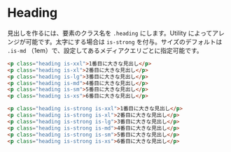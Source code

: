 # Heading

見出しを作るには、要素のクラス名を `.heading` にします。Utility によってアレンジが可能です。太字にする場合は `is-strong` を付与。サイズのデフォルトは `.is-md` （1em）で、設定してあるメディアクエリごとに指定可能です。

<demo-heading demo="basic"/>

```html
<p class="heading is-xxl">1番目に大きな見出し</p>
<p class="heading is-xl">2番目に大きな見出し</p>
<p class="heading is-lg">3番目に大きな見出し</p>
<p class="heading is-md">4番目に大きな見出し</p>
<p class="heading is-sm">5番目に大きな見出し</p>
<p class="heading is-xs">6番目に大きな見出し</p>

<p class="heading is-strong is-xxl">1番目に大きな見出し</p>
<p class="heading is-strong is-xl">2番目に大きな見出し</p>
<p class="heading is-strong is-lg">3番目に大きな見出し</p>
<p class="heading is-strong is-md">4番目に大きな見出し</p>
<p class="heading is-strong is-sm">5番目に大きな見出し</p>
<p class="heading is-strong is-xs">6番目に大きな見出し</p>
```

<table-size table="basic"/>

<table-size table="responsive"/>
